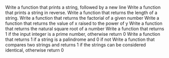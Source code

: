 Write a function that prints a string, followed by a new line
Write a function that prints a string in reverse.
Write a function that returns the length of a string.
Write a function that returns the factorial of a given number
Write a function that returns the value of x raised to the power of y
Write a function that returns the natural square root of a number
Write a function that returns 1 if the input integer is a prime number, otherwise return 0
Write a function that returns 1 if a string is a palindrome and 0 if not
Write a function that compares two strings and returns 1 if the strings can be considered identical, otherwise return 0
